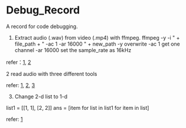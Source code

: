# Debug_Record
A record for code debugging.


1. Extract audio (.wav) from video (.mp4) with ffmpeg.
ffmpeg -y -i " + file_path + " -ac 1 -ar 16000 "  + new_path
-y overwrite
-ac 1 get one channel
-ar 16000 set the sample_rate as 16kHz

refer：[1](https://blog.csdn.net/qq_24629659/article/details/123816563), [2](https://ffmpeg.org/ffmpeg-devices.html)


2   read audio with three different tools

refer: [1](https://www.cnblogs.com/znhung/p/16945554.html), [2](https://docs.scipy.org/doc/scipy/reference/generated/scipy.io.wavfile.read.html), [3](https://juejin.cn/s/python%20%E8%AF%BB%E5%8F%96%E9%9F%B3%E9%A2%91)


3. Change 2-d list to 1-d
   
list1 = [[1, 1], [2, 2]]
ans = [item for list in list1 for item in list]

refer: [1](https://www.bmabk.com/index.php/post/87444.html)
